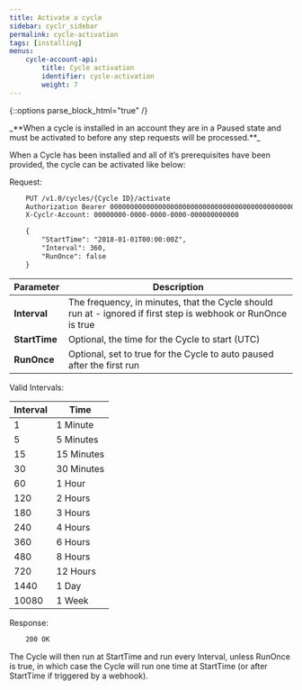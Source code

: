 ```yaml
---
title: Activate a cycle
sidebar: cyclr_sidebar
permalink: cycle-activation
tags: [installing]
menus:
    cycle-account-api:
        title: Cycle activation
        identifier: cycle-activation
        weight: 7
---
```

{::options parse_block_html="true" /}
<section class="card py-5 my-5">
_**When a cycle is installed in an account they are in a Paused state and must be activated to before any step requests will be processed.**_

When a Cycle has been installed and all of it’s prerequisites have been provided, the cycle can be activated like below:

Request:

```html
    PUT /v1.0/cycles/{Cycle ID}/activate
    Authorization Bearer 0000000000000000000000000000000000000000000000000000000000000000
    X-Cyclr-Account: 00000000-0000-0000-0000-000000000000

    {
        "StartTime": "2018-01-01T00:00:00Z",
        "Interval": 360,
        "RunOnce": false
    }
```

| Parameter | Description |
| --- | --- |
| **Interval** | The frequency, in minutes, that the Cycle should run at - ignored if first step is webhook or RunOnce is true |
| **StartTime** | Optional, the time for the Cycle to start (UTC) |
| **RunOnce** | Optional, set to true for the Cycle to auto paused after the first run |

Valid Intervals:

| Interval | Time |
| --- | --- |
| 1 | 1 Minute |
| 5 | 5 Minutes |
| 15 | 15 Minutes |
| 30 | 30 Minutes |
| 60 | 1 Hour |
| 120 | 2 Hours |
| 180 | 3 Hours |
| 240 | 4 Hours |
| 360 | 6 Hours |
| 480 | 8 Hours |
| 720 | 12 Hours |
| 1440 | 1 Day |
| 10080 | 1 Week |

Response:

```html
    200 OK
```

The Cycle will then run at StartTime and run every Interval, unless RunOnce is true, in which case the Cycle will run one time at StartTime (or after StartTime if triggered by a webhook).

</section>
